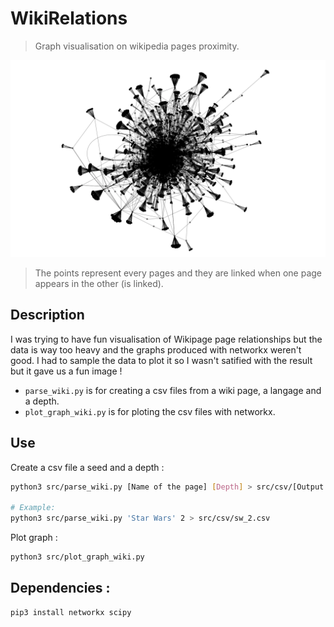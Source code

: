 # WikiRelations

> Graph visualisation on wikipedia pages proximity.

![Graph](/docs/wiki.png)
> The points represent every pages and they are linked when one page appears in the other (is linked).

## Description

I was trying to have fun visualisation of Wikipage page relationships but the data is way too heavy and the graphs produced with networkx weren't good. I had to sample the data to plot it so I wasn't satified with the result but it gave us a fun image !

- `parse_wiki.py` is for creating a csv files from a wiki page, a langage and a depth.
- `plot_graph_wiki.py` is for ploting the csv files with networkx.

## Use

Create a csv file a seed and a depth : 
```sh
python3 src/parse_wiki.py [Name of the page] [Depth] > src/csv/[Output filename].csv

# Example:
python3 src/parse_wiki.py 'Star Wars' 2 > src/csv/sw_2.csv
```

Plot graph :
```sh
python3 src/plot_graph_wiki.py
```

## Dependencies :

```sh
pip3 install networkx scipy
```
